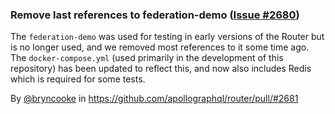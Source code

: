 ### Remove last references to federation-demo ([Issue #2680](https://github.com/apollographql/router/issues/2680))

The `federation-demo` was used for testing in early versions of the Router but is no longer used, and we removed most references to it some time ago.  The `docker-compose.yml` (used primarily in the development of this repository) has been updated to reflect this, and now also includes Redis which is required for some tests. 

By [@bryncooke](https://github.com/bryncooke) in https://github.com/apollographql/router/pull/#2681
